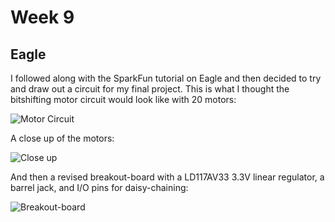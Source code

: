 # Week 9

## Eagle

I followed along with the SparkFun tutorial on Eagle and then decided to try and draw out a circuit for my final project. This is what I thought the bitshifting motor circuit would look like with 20 motors:

![Motor Circuit](https://live.staticflickr.com/65535/49339973847_a003c0e5ab_n.jpg)

A close up of the motors:

![Close up](https://live.staticflickr.com/65535/49339295718_ec5e955e29_n.jpg)

And then a revised breakout-board with a LD117AV33 3.3V linear regulator, a barrel jack, and I/O pins for daisy-chaining:

![Breakout-board](https://live.staticflickr.com/65535/49134608857_bff37d990c_n.jpg)
